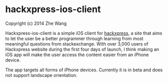 hackxpress-ios-client
=====================
Copyright (c) 2014 Zhe Wang  
  
Hackxpress-ios-client is a simple iOS client for [hackxpress](http://hackxpress.herokuapp.com), a site that aims to let the user be a better programmer through learning from most meaningful questions from stackexchange. With over 3,000 users of Hackxpress website during the first four days of launch, I think making an iOS app will make the user access the content easier from an iPhone device.
  
The app targets all forms of iPhone devices. Currently it is in beta and does not support landscape orientation.